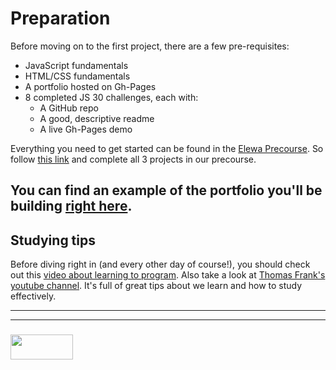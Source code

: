 # Preparation

Before moving on to the first project, there are a few pre-requisites:
* JavaScript fundamentals
* HTML/CSS fundamentals
* A portfolio hosted on Gh-Pages
* 8 completed JS 30 challenges, each with:
  * A GitHub repo
  * A good, descriptive readme
  * A live Gh-Pages demo 

Everything you need to get started can be found in the [Elewa Precourse](https://elewa-academy.github.io/April-Precourse).  So follow [this link](https://elewa-academy.github.io/April-Precourse) and complete all 3 projects in our precourse.

You can find an example of the portfolio you'll be building [right here](https://elewa-student.github.io).
---

## Studying tips

Before diving right in (and every other day of course!), you should check out this [video about learning to program](https://www.youtube.com/watch?v=bO__AN3reqU). Also take a look at [Thomas Frank's youtube channel](https://www.youtube.com/user/electrickeye91).  It's full of great tips about we learn and how to study effectively.

___
___
### <a href="http://elewa.education/blog" target="_blank"><img src="https://user-images.githubusercontent.com/18554853/34921062-506450ae-f97d-11e7-875f-6feeb26ad72d.png" width="100" height="40"/></a>

